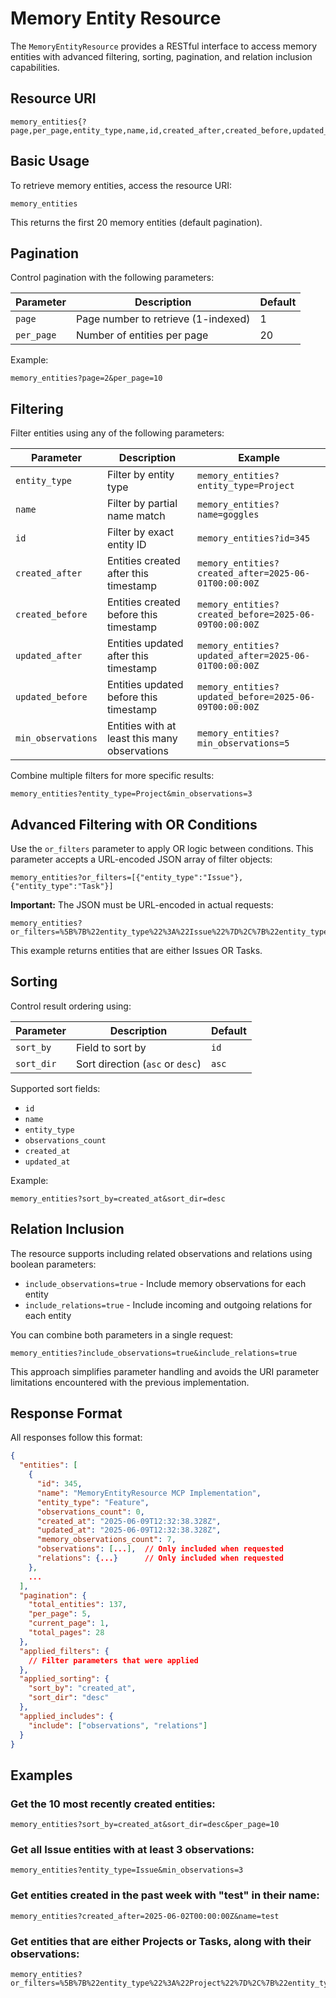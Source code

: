 # Memory Entity Resource

The `MemoryEntityResource` provides a RESTful interface to access memory entities with advanced filtering, sorting, pagination, and relation inclusion capabilities.

## Resource URI

```
memory_entities{?page,per_page,entity_type,name,id,created_after,created_before,updated_after,updated_before,min_observations,sort_by,sort_dir,include,or_filters}
```

## Basic Usage

To retrieve memory entities, access the resource URI:

```
memory_entities
```

This returns the first 20 memory entities (default pagination).

## Pagination

Control pagination with the following parameters:

| Parameter | Description | Default |
|-----------|-------------|---------|
| `page` | Page number to retrieve (1-indexed) | 1 |
| `per_page` | Number of entities per page | 20 |

Example:

```
memory_entities?page=2&per_page=10
```

## Filtering

Filter entities using any of the following parameters:

| Parameter | Description | Example |
|-----------|-------------|---------|
| `entity_type` | Filter by entity type | `memory_entities?entity_type=Project` |
| `name` | Filter by partial name match | `memory_entities?name=goggles` |
| `id` | Filter by exact entity ID | `memory_entities?id=345` |
| `created_after` | Entities created after this timestamp | `memory_entities?created_after=2025-06-01T00:00:00Z` |
| `created_before` | Entities created before this timestamp | `memory_entities?created_before=2025-06-09T00:00:00Z` |
| `updated_after` | Entities updated after this timestamp | `memory_entities?updated_after=2025-06-01T00:00:00Z` |
| `updated_before` | Entities updated before this timestamp | `memory_entities?updated_before=2025-06-09T00:00:00Z` |
| `min_observations` | Entities with at least this many observations | `memory_entities?min_observations=5` |

Combine multiple filters for more specific results:

```
memory_entities?entity_type=Project&min_observations=3
```

## Advanced Filtering with OR Conditions

Use the `or_filters` parameter to apply OR logic between conditions. This parameter accepts a URL-encoded JSON array of filter objects:

```
memory_entities?or_filters=[{"entity_type":"Issue"},{"entity_type":"Task"}]
```

**Important:** The JSON must be URL-encoded in actual requests:

```
memory_entities?or_filters=%5B%7B%22entity_type%22%3A%22Issue%22%7D%2C%7B%22entity_type%22%3A%22Task%22%7D%5D
```

This example returns entities that are either Issues OR Tasks.

## Sorting

Control result ordering using:

| Parameter | Description | Default |
|-----------|-------------|---------|
| `sort_by` | Field to sort by | `id` |
| `sort_dir` | Sort direction (`asc` or `desc`) | `asc` |

Supported sort fields:
- `id`
- `name`
- `entity_type`
- `observations_count`
- `created_at`
- `updated_at`

Example:

```
memory_entities?sort_by=created_at&sort_dir=desc
```

## Relation Inclusion

The resource supports including related observations and relations using boolean parameters:

- `include_observations=true` - Include memory observations for each entity
- `include_relations=true` - Include incoming and outgoing relations for each entity

You can combine both parameters in a single request:

```
memory_entities?include_observations=true&include_relations=true
```

This approach simplifies parameter handling and avoids the URI parameter limitations encountered with the previous implementation.

## Response Format

All responses follow this format:

```json
{
  "entities": [
    {
      "id": 345,
      "name": "MemoryEntityResource MCP Implementation",
      "entity_type": "Feature",
      "observations_count": 0,
      "created_at": "2025-06-09T12:32:38.328Z",
      "updated_at": "2025-06-09T12:32:38.328Z",
      "memory_observations_count": 7,
      "observations": [...],  // Only included when requested
      "relations": {...}      // Only included when requested
    },
    ...
  ],
  "pagination": {
    "total_entities": 137,
    "per_page": 5,
    "current_page": 1,
    "total_pages": 28
  },
  "applied_filters": {
    // Filter parameters that were applied
  },
  "applied_sorting": {
    "sort_by": "created_at",
    "sort_dir": "desc"
  },
  "applied_includes": {
    "include": ["observations", "relations"]
  }
}
```

## Examples

### Get the 10 most recently created entities:

```
memory_entities?sort_by=created_at&sort_dir=desc&per_page=10
```

### Get all Issue entities with at least 3 observations:

```
memory_entities?entity_type=Issue&min_observations=3
```

### Get entities created in the past week with "test" in their name:

```
memory_entities?created_after=2025-06-02T00:00:00Z&name=test
```

### Get entities that are either Projects or Tasks, along with their observations:

```
memory_entities?or_filters=%5B%7B%22entity_type%22%3A%22Project%22%7D%2C%7B%22entity_type%22%3A%22Task%22%7D%5D&include=observations
```